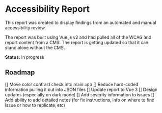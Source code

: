 # Accessibility Report

This report was created to display findings from an automated and manual accessibility review. 

The report was built using Vue.js v2 and had pulled all of the WCAG and report content from a CMS. The report is getting updated so that it can stand alone without the CMS.

**Status**: In progress


## Roadmap

[] Move color contrast check into main app
[] Reduce hard-coded information pulling it out into JSON files
[] Update report to Vue 3
[] Design updates (especially on dark mode)
[] Add severity information to issues
[] Add ability to add detailed notes (for fix instructions, info on where to find issue or how to replicate, etc)